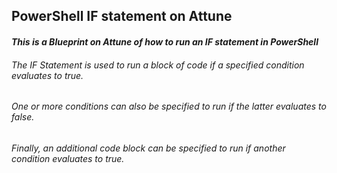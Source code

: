 ## **PowerShell IF statement on Attune**

#### ***This is a Blueprint on Attune of how to run an IF statement in PowerShell***

###### *The IF Statement is used to run a block of code if a specified condition evaluates to true.*

###### *One or more conditions can also be specified to run if the latter evaluates to false.*

###### *Finally, an additional code block can be specified to run if another condition evaluates to true.*